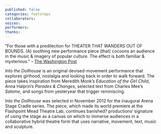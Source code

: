 ```yaml
---
published: false
categories: footsteps
collaborators: 
voices: 
performers: 
thanks: 
---
```


“For those with a predilection for THEATER THAT WANDERS OUT OF BOUNDS. (A) soothing new performance piece (that) cocoons an audience in the music & imagery of popular culture. The effect is both familiar & mysterious.” – [The Washington Post](http://www.washingtonpost.com/lifestyle/style/theater-floating-evocatively-in-a-young-womans-reverie/2012/02/22/gIQA9R8KUR_story.html)

_Into the Dollhouse_ is an original devised-movement performance that explores girlhood, nostalgia and looking back in order to walk forward. The piece takes inspiration from Meredith Monk’s _Education of the Girl Child_, Anna Halprin’s _Parades & Changes_, selected text from Charles Mee’s _Salome_, and songs from yesteryear that trigger reminiscing.

_Into the Dollhouse_ was selected in November 2012 for the inaugural Arena Stage Cradle series. The piece, which made its world premiere at the Flashpoint Mead Theatre Lab, continues banished? productions‘ signature of using the stage as a canvas on which to immerse audiences in a collaborative hybrid theatre form that uses narrative, movement, text, music and sculpture.
